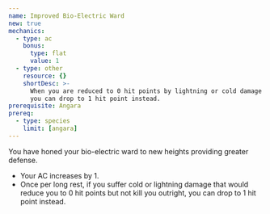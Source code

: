 ```yaml
---
name: Improved Bio-Electric Ward
new: true
mechanics:
  - type: ac
    bonus:
      type: flat
      value: 1
  - type: other
    resource: {}
    shortDesc: >- 
      When you are reduced to 0 hit points by lightning or cold damage but not killed outright, 
      you can drop to 1 hit point instead.
prerequisite: Angara
prereq:
  - type: species
    limit: [angara]
---
```

You have honed your bio-electric ward to new heights providing greater defense.
- Your AC increases by 1.
- Once per long rest, if you suffer cold or lightning damage that would reduce you to 0 
 hit points but not kill you outright, you can drop to 1 hit point instead.

